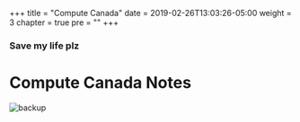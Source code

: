+++
title = "Compute Canada"
date = 2019-02-26T13:03:26-05:00
weight = 3
chapter = true
pre = "<b></b>"
+++

### Save my life plz

# Compute Canada Notes
![backup](/savior/computecanada/backup.jpg?classes=shadow)